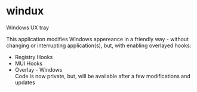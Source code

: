 # windux
Windows UX tray

This application modifies Windows appereance in a friendly way - without changing or interrupting application(s), but, with enabling overlayed hooks:
- Registry Hooks
- MUI Hooks
- Overlay - Windows<br>
Code is now private, but, will be available after a few modifications and updates
